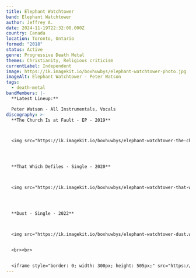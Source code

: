 ```yaml
---
title: Elephant Watchtower
band: Elephant Watchtower
author: Jeffrey A.
date: 2024-11-19T22:32:00.000Z
country: Canada
location: Toronto, Ontario
formed: "2018"
status: Active
genre: Progressive Death Metal
themes: Christianity, Religious criticism
currentLabel: Independent
image: https://ik.imagekit.io/boxhuwbys/elephant-watchtower-photo.jpg
imageAlt: Elephant Watchtower - Peter Watson
tags:
  - death-metal
bandMembers: |-
  **Latest Lineup:**

  Peter Watson - All Instrumentals, Vocals
discography: >-
  **The Church Is at Fault - EP - 2019**



  <img src="https://ik.imagekit.io/boxhuwbys/elephant-watchtower-the-church-is-at-fault.webp" alt="Elephant Watchtower -The Church Is at Fault - EP cover" style="width:300px; height:auto;">




  **That Which Defiles - Single - 2020**



  <img src="https://ik.imagekit.io/boxhuwbys/elephant-watchtower-that-which-defiles.webp" alt="Elephant Watchtower - That Which Defiles - Single cover" style="width:300px; height:auto;">




  **Dust - Single - 2022**



  <img src="https://ik.imagekit.io/boxhuwbys/elephant-watchtower-dust.webp" alt="Elephant Watchtower - Dust - Single cover" style="width:300px; height:auto;">


  <br><br>


  <iframe style="border: 0; width: 300px; height: 505px;" src="https://bandcamp.com/EmbeddedPlayer/album=1492144694/size=large/bgcol=333333/linkcol=0f91ff/transparent=true/" seamless><a href="https://elephantwatchtower.bandcamp.com/album/the-church-is-at-fault">The Church Is At Fault by Elephant Watchtower</a></iframe>
---
```

